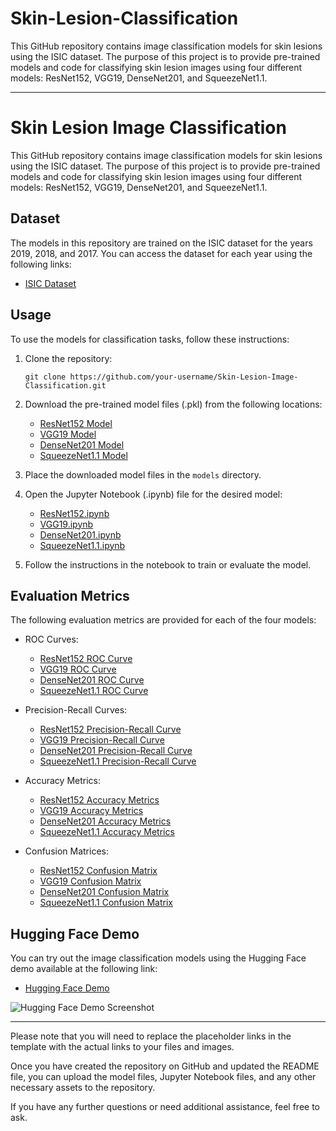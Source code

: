 # Skin-Lesion-Classification
This GitHub repository contains image classification models for skin lesions using the ISIC dataset. The purpose of this project is to provide pre-trained models and code for classifying skin lesion images using four different models: ResNet152, VGG19, DenseNet201, and SqueezeNet1.1.

---
# Skin Lesion Image Classification

This GitHub repository contains image classification models for skin lesions using the ISIC dataset. The purpose of this project is to provide pre-trained models and code for classifying skin lesion images using four different models: ResNet152, VGG19, DenseNet201, and SqueezeNet1.1.

## Dataset
The models in this repository are trained on the ISIC dataset for the years 2019, 2018, and 2017. You can access the dataset for each year using the following links:
- [ISIC Dataset](https://challenge.isic-archive.com/data/)
## Usage
To use the models for classification tasks, follow these instructions:

1. Clone the repository:
   ```
   git clone https://github.com/your-username/Skin-Lesion-Image-Classification.git
   ```


3. Download the pre-trained model files (.pkl) from the following locations:
   - [ResNet152 Model](google.com)
   - [VGG19 Model](link-to-model-file)
   - [DenseNet201 Model](link-to-model-file)
   - [SqueezeNet1.1 Model](link-to-model-file)

4. Place the downloaded model files in the `models` directory.

5. Open the Jupyter Notebook (.ipynb) file for the desired model:
   - [ResNet152.ipynb](ResNet152.ipynb)
   - [VGG19.ipynb](VGG19.ipynb)
   - [DenseNet201.ipynb](DenseNet201.ipynb)
   - [SqueezeNet1.1.ipynb](SqueezeNet1.1.ipynb)

6. Follow the instructions in the notebook to train or evaluate the model.

## Evaluation Metrics
The following evaluation metrics are provided for each of the four models:

- ROC Curves:
  - [ResNet152 ROC Curve](link-to-roc-curve-image)
  - [VGG19 ROC Curve](link-to-roc-curve-image)
  - [DenseNet201 ROC Curve](link-to-roc-curve-image)
  - [SqueezeNet1.1 ROC Curve](link-to-roc-curve-image)

- Precision-Recall Curves:
  - [ResNet152 Precision-Recall Curve](link-to-precision-recall-curve-image)
  - [VGG19 Precision-Recall Curve](link-to-precision-recall-curve-image)
  - [DenseNet201 Precision-Recall Curve](link-to-precision-recall-curve-image)
  - [SqueezeNet1.1 Precision-Recall Curve](link-to-precision-recall-curve-image)

- Accuracy Metrics:
  - [ResNet152 Accuracy Metrics](link-to-accuracy-metrics)
  - [VGG19 Accuracy Metrics](link-to-accuracy-metrics)
  - [DenseNet201 Accuracy Metrics](link-to-accuracy-metrics)
  - [SqueezeNet1.1 Accuracy Metrics](link-to-accuracy-metrics)

- Confusion Matrices:
  - [ResNet152 Confusion Matrix](link-to-confusion-matrix-image)
  - [VGG19 Confusion Matrix](link-to-confusion-matrix-image)
  - [DenseNet201 Confusion Matrix](link-to-confusion-matrix-image)
  - [SqueezeNet1.1 Confusion Matrix](link-to-confusion-matrix-image)

## Hugging Face Demo
You can try out the image classification models using the Hugging Face demo available at the following link:
- [Hugging Face Demo](https://huggingface.co/spaces/Hzjsjs/Skinlesion)

![Hugging Face Demo Screenshot](demo-screenshot.png)

---

Please note that you will need to replace the placeholder links in the template with the actual links to your files and images.

Once you have created the repository on GitHub and updated the README file, you can upload the model files, Jupyter Notebook files, and any other necessary assets to the repository.

If you have any further questions or need additional assistance, feel free to ask.
